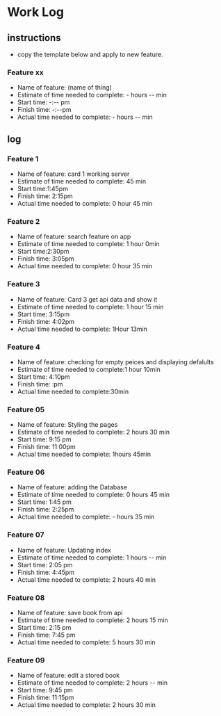 # Work Log

## instructions

* copy the template below and apply to new feature.

### Feature xx

* Name of feature: (name of thing)
* Estimate of time needed to complete: - hours -- min
* Start time: -:-- pm
* Finish time: -:--pm
* Actual time needed to complete: - hours -- min

## log

### Feature 1

* Name of feature: card 1 working server
* Estimate of time needed to complete: 45 min
* Start time:1:45pm
* Finish time: 2:15pm
* Actual time needed to complete: 0 hour 45 min

### Feature 2

* Name of feature: search feature on app
* Estimate of time needed to complete: 1 hour 0min
* Start time:2:30pm
* Finish time: 3:05pm
* Actual time needed to complete: 0 hour 35 min

### Feature 3

* Name of feature: Card 3 get api data and show it
* Estimate of time needed to complete: 1 hour 15 min
* Start time: 3:15pm
* Finish time: 4:02pm
* Actual time needed to complete: 1Hour 13min

### Feature 4

* Name of feature: checking for empty peices and displaying defalults
* Estimate of time needed to complete:1 hour 10min
* Start time: 4:10pm
* Finish time: :pm
* Actual time needed to complete:30min

### Feature 05

* Name of feature: Styling the pages
* Estimate of time needed to complete: 2 hours 30 min
* Start time: 9:15 pm
* Finish time: 11:00pm
* Actual time needed to complete: 1hours  45min

### Feature 06

* Name of feature: adding the Database
* Estimate of time needed to complete: 0 hours 45 min
* Start time: 1:45 pm
* Finish time: 2:25pm
* Actual time needed to complete: - hours 35 min

### Feature 07

* Name of feature: Updating index
* Estimate of time needed to complete: 1 hours -- min
* Start time: 2:05 pm
* Finish time: 4:45pm
* Actual time needed to complete: 2 hours 40 min

### Feature 08

* Name of feature: save book from api
* Estimate of time needed to complete: 2 hours 15 min
* Start time: 2:15 pm
* Finish time: 7:45 pm
* Actual time needed to complete: 5 hours 30 min

### Feature 09

* Name of feature: edit a stored book
* Estimate of time needed to complete: 2 hours -- min
* Start time: 9:45 pm
* Finish time: 11:15pm
* Actual time needed to complete: 2 hours 30 min

